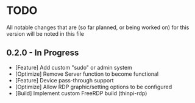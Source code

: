 # TODO

All notable changes that are (so far planned, or being worked on) for this version will be noted in this file

## 0.2.0 - In Progress
- [Feature] Add custom "sudo" or admin system 
- [Optimize] Remove Server function to become functional
- [Feature] Device pass-through support
- [Optimize] Allow RDP graphic/setting options to be configured
- [Build] Implement custom FreeRDP build (thinpi-rdp)